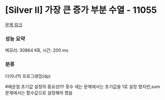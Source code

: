 # [Silver II] 가장 큰 증가 부분 수열 - 11055 

[문제 링크](https://www.acmicpc.net/problem/11055) 

### 성능 요약

메모리: 30864 KB, 시간: 200 ms

### 분류

다이나믹 프로그래밍(dp)

#배운점
초기값 설정의 중요성!!!!
횟수 세는 문제에서는 초기값을 1로 설정 했지만,sum문제에서는 함수값으로 설정해야 했음
